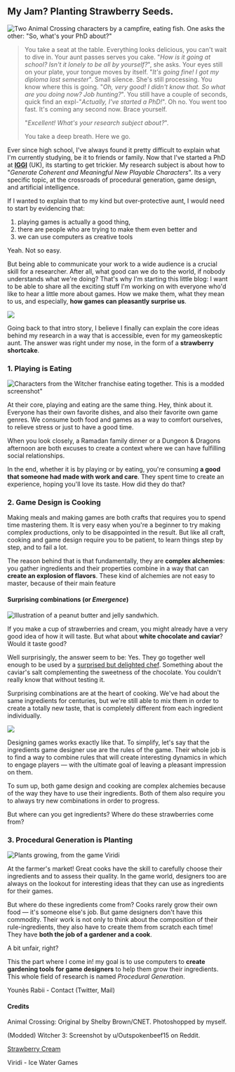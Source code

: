 ## My Jam? Planting Strawberry Seeds.

![Two Animal Crossing characters by a campfire, eating fish. One asks the other: "So, what's your PhD about?"](img/post/animal-crossing-phd.png)


> You take a seat at the table. Everything looks delicious, you can't wait to dive in. Your aunt passes serves you cake. "*How is it going at school? Isn't it lonely to be all by yourself?*", she asks. Your eyes still on your plate, your tongue moves by itself. "*It's going fine! I got my diploma last semester*". Small silence. She's still processing. You know where this is going.
"*Oh, very good! I didn't know that. So what are you doing now? Job hunting?*". You still have a couple of seconds, quick find an expl-"*Actually, I've started a PhD!*". Oh no. You went too fast. It's coming any second now. Brace yourself.
>
>
>"*Excellent! What's your research subject about?*".
>
> You take a deep breath. Here we go.

Ever since high school, I've always found it pretty difficult to explain what I'm currently studying, be it to friends or family. Now that I've started a PhD at **[IGGI](https://iggi.org.uk/)** (UK), its starting to get trickier. My research subject is about how to "*Generate Coherent and Meaningful New Playable Characters*". Its a very specific topic, at the crossroads of procedural generation, game design, and artificial intelligence.

If I wanted to explain that to my kind but over-protective aunt, I would need to start by evidencing that:
1. playing games is actually a good thing,
1. there are people who are trying to make them even better and
1. we can use computers as creative tools

Yeah. Not so easy.

But being able to communicate your work to a wide audience is a crucial skill for a researcher. After all, what good can we do to the world, if nobody understands what we're doing? That's why I'm starting this little blog: I want to be able to share all the exciting stuff I'm working on with everyone who'd like to hear a little more about games. How we make them, what they mean to us, and especially, **how games can pleasantly surprise us**.

![](img/post/strawberry-cake.png)

Going back to that intro story, I believe I finally can  explain the core ideas behind my research in a way that is accessible, even for my gameoskeptic aunt. The answer was right under my nose, in the form of a **strawberry shortcake**.

### 1.  Playing is Eating

![Characters from the Witcher franchise eating together. This is a modded screenshot"](img/post/witcher-dinner.jpg)

At their core, playing and eating are the same thing. Hey, think about it. Everyone has their own favorite dishes, and also their favorite own game genres. We consume both food and games as a way to comfort ourselves, to relieve stress or just to have a good time.

When you look closely, a Ramadan family dinner or a Dungeon & Dragons afternoon are both excuses to create a context where we can have fulfilling social relationships.

In the end, whether it is by playing or  by eating, you're consuming **a good that someone had made with work and care**. They spent time to create an experience, hoping you'll love its taste. How did they do that?

### 2.  Game Design is Cooking

Making meals and making games are both crafts that requires you to spend time mastering them. It is very easy when you're a beginner to try making complex productions, only to be disappointed in the result. But like all craft, cooking and game design require you to be patient, to learn things step by step, and to fail a lot.

The reason behind that is that fundamentally, they are **complex alchemies**: you gather ingredients and their properties combine in a way that can **create an explosion of flavors**. These kind of alchemies are not easy to master, because of their main feature


 #### Surprising combinations (or *Emergence*)

  ![Illustration of a peanut butter and jelly sandwhich.](img/post/strawberry-cream.png)

  If you make a cup of strawberries and cream, you might already have a very good idea of how it will taste. But what about **white chocolate and caviar**? Would it taste good?

  Well surprisingly, the answer seem to be: Yes. They go together well enough to be used by a [ surprised but delighted chef](https://www.theguardian.com/lifeandstyle/2002/may/04/foodanddrink.shopping). Something about the caviar's salt complementing the sweetness of the chocolate. You couldn't really know that without testing it.

  Surprising combinations are at the heart of cooking. We've had about the same ingredients for centuries, but we're still able to mix them in order to create a totally new taste, that is completely different from each ingredient individually.

   ![ ](img/post/mda-food.png)

   Designing games works exactly like that. To simplify, let's say that the ingredients game designer use are the rules of the game. Their whole job is to find a way to combine rules that will create interesting dynamics in which to engage players — with the ultimate goal of leaving a pleasant impression on them.


To sum up, both game design and cooking are complex alchemies because of the way they have to use their ingredients. Both of them also require you to always try new combinations in order to progress.

But where can you get ingredients? Where do these strawberries come from?

### 3. Procedural Generation is Planting

![Plants growing, from the game Viridi](img/post/viridi-grow.gif)

At the farmer's market! Great cooks have the skill to carefully choose their ingredients and to assess their quality. In the game world, designers too are always on the lookout for interesting ideas that they can use as ingredients for their games.

But where do these ingredients come from?
Cooks rarely grow their own food — it's someone else's job.
But game designers don't have this commodity. Their work is not only to think about the composition of their rule-ingredients, they also have to create them from scratch each time! They have **both the job of a gardener and a cook**.

A bit unfair, right?

This the part where I come in! my goal is to use computers to **create gardening tools for  game designers** to help them grow their ingredients. This whole field of research is named *Procedural Generation*.

Younès Rabii - Contact (Twitter, Mail)



#### Credits

Animal Crossing: Original by Shelby Brown/CNET. Photoshopped by myself.

(Modded) Witcher 3: Screenshot by u/Outspokenbeef15 on Reddit.

[Strawberry Cream](https://www.pngegg.com/en/png-brbho/download)

Viridi - Ice Water Games

